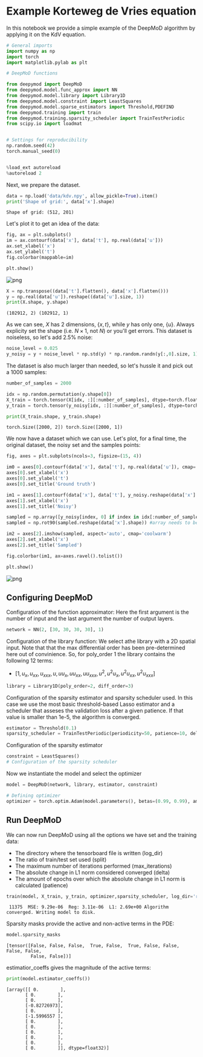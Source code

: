 # Example Korteweg de Vries equation

In this notebook we provide a simple example of the DeepMoD algorithm by applying it on the KdV equation. 


```python
# General imports
import numpy as np
import torch
import matplotlib.pylab as plt

# DeepMoD functions

from deepymod import DeepMoD
from deepymod.model.func_approx import NN
from deepymod.model.library import Library1D
from deepymod.model.constraint import LeastSquares
from deepymod.model.sparse_estimators import Threshold,PDEFIND
from deepymod.training import train
from deepymod.training.sparsity_scheduler import TrainTestPeriodic
from scipy.io import loadmat


# Settings for reproducibility
np.random.seed(42)
torch.manual_seed(0)


%load_ext autoreload
%autoreload 2
```

Next, we prepare the dataset.


```python
data = np.load('data/kdv.npy', allow_pickle=True).item()
print('Shape of grid:', data['x'].shape)
```

    Shape of grid: (512, 201)


Let's plot it to get an idea of the data:


```python
fig, ax = plt.subplots()
im = ax.contourf(data['x'], data['t'], np.real(data['u']))
ax.set_xlabel('x')
ax.set_ylabel('t')
fig.colorbar(mappable=im)

plt.show()
```


![png](output_6_0.png)



```python
X = np.transpose((data['t'].flatten(), data['x'].flatten()))
y = np.real(data['u']).reshape((data['u'].size, 1))
print(X.shape, y.shape)
```

    (102912, 2) (102912, 1)


As we can see, $X$ has 2 dimensions, $\{x, t\}$, while $y$ has only one, $\{u\}$. Always explicity set the shape (i.e. $N\times 1$, not $N$) or you'll get errors. This dataset is noiseless, so let's add $2.5\%$ noise:


```python
noise_level = 0.025
y_noisy = y + noise_level * np.std(y) * np.random.randn(y[:,0].size, 1)
```

The dataset is also much larger than needed, so let's hussle it and pick out a 1000 samples:


```python
number_of_samples = 2000

idx = np.random.permutation(y.shape[0])
X_train = torch.tensor(X[idx, :][:number_of_samples], dtype=torch.float32, requires_grad=True)
y_train = torch.tensor(y_noisy[idx, :][:number_of_samples], dtype=torch.float32)
```


```python
print(X_train.shape, y_train.shape)
```

    torch.Size([2000, 2]) torch.Size([2000, 1])


We now have a dataset which we can use. Let's plot, for a final time, the original dataset, the noisy set and the samples points:


```python
fig, axes = plt.subplots(ncols=3, figsize=(15, 4))

im0 = axes[0].contourf(data['x'], data['t'], np.real(data['u']), cmap='coolwarm')
axes[0].set_xlabel('x')
axes[0].set_ylabel('t')
axes[0].set_title('Ground truth')

im1 = axes[1].contourf(data['x'], data['t'], y_noisy.reshape(data['x'].shape), cmap='coolwarm')
axes[1].set_xlabel('x')
axes[1].set_title('Noisy')

sampled = np.array([y_noisy[index, 0] if index in idx[:number_of_samples] else np.nan for index in np.arange(data['x'].size)])
sampled = np.rot90(sampled.reshape(data['x'].shape)) #array needs to be rotated because of imshow

im2 = axes[2].imshow(sampled, aspect='auto', cmap='coolwarm')
axes[2].set_xlabel('x')
axes[2].set_title('Sampled')

fig.colorbar(im1, ax=axes.ravel().tolist())

plt.show()
```


![png](output_14_0.png)


## Configuring DeepMoD

Configuration of the function approximator: Here the first argument is the number of input and the last argument the number of output layers.


```python
network = NN(2, [30, 30, 30, 30], 1)
```

Configuration of the library function: We select athe library with a 2D spatial input. Note that that the max differential order has been pre-determined here out of convinience. So, for poly_order 1 the library contains the following 12 terms:
* [$1, u_x, u_{xx}, u_{xxx}, u, u u_{x}, u u_{xx}, u u_{xxx}, u^2, u^2 u_{x}, u^2 u_{xx}, u^2 u_{xxx}$]


```python
library = Library1D(poly_order=2, diff_order=3) 
```

Configuration of the sparsity estimator and sparsity scheduler used. In this case we use the most basic threshold-based Lasso estimator and a scheduler that asseses the validation loss after a given patience. If that value is smaller than 1e-5, the algorithm is converged.  


```python
estimator = Threshold(0.1) 
sparsity_scheduler = TrainTestPeriodic(periodicity=50, patience=10, delta=1e-5) 
```

Configuration of the sparsity estimator 


```python
constraint = LeastSquares() 
# Configuration of the sparsity scheduler
```

Now we instantiate the model and select the optimizer 


```python
model = DeepMoD(network, library, estimator, constraint)

# Defining optimizer
optimizer = torch.optim.Adam(model.parameters(), betas=(0.99, 0.99), amsgrad=True, lr=1e-3) 

```

## Run DeepMoD 

We can now run DeepMoD using all the options we have set and the training data:
* The directory where the tensorboard file is written (log_dir)
* The ratio of train/test set used (split)
* The maximum number of iterations performed (max_iterations)
* The absolute change in L1 norm considered converged (delta)
* The amount of epochs over which the absolute change in L1 norm is calculated (patience)


```python
train(model, X_train, y_train, optimizer,sparsity_scheduler, log_dir='runs/KDV/', split=0.8, max_iterations=100000) 
```

     11375  MSE: 9.29e-06  Reg: 3.11e-06  L1: 2.69e+00 Algorithm converged. Writing model to disk.


Sparsity masks provide the active and non-active terms in the PDE:


```python
model.sparsity_masks
```




    [tensor([False, False, False,  True, False,  True, False, False, False, False,
             False, False])]



estimatior_coeffs gives the magnitude of the active terms:


```python
print(model.estimator_coeffs())
```

    [array([[ 0.        ],
           [ 0.        ],
           [ 0.        ],
           [-0.82726973],
           [ 0.        ],
           [-1.5996557 ],
           [ 0.        ],
           [ 0.        ],
           [ 0.        ],
           [ 0.        ],
           [ 0.        ],
           [ 0.        ]], dtype=float32)]

